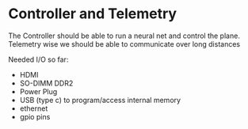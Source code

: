 # Controller and Telemetry
The Controller should be able to run a neural net and control the plane.
Telemetry wise we should be able to communicate over long distances

Needed I/O so far:
- HDMI
- SO-DIMM DDR2
- Power Plug
- USB (type c) to program/access internal memory
- ethernet
- gpio pins


